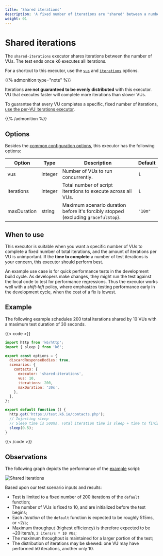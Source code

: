 ```yaml
---
title: 'Shared iterations'
description: 'A fixed number of iterations are "shared" between a number of VUs, and the test ends once all iterations are executed.'
weight: 01
---
```


# Shared iterations

The `shared-iterations` executor shares iterations between the number of VUs.
The test ends once k6 executes all iterations.

For a shortcut to this executor, use the [`vus`](https://grafana.com/docs/k6/<K6_VERSION>/using-k6/k6-options/reference#vus) and [`iterations`](https://grafana.com/docs/k6/<K6_VERSION>/using-k6/k6-options/reference#iterations) options.

{{% admonition type="note" %}}

Iterations **are not guaranteed to be evenly distributed** with this executor.
VU that executes faster will complete more iterations than slower VUs.

To guarantee that every VU completes a specific, fixed number of iterations, [use the per-VU iterations executor](https://grafana.com/docs/k6/<K6_VERSION>/using-k6/scenarios/executors/per-vu-iterations).

{{% /admonition %}}

## Options

Besides the [common configuration options](https://grafana.com/docs/k6/<K6_VERSION>/using-k6/scenarios#options),
this executor has the following options:

| Option      | Type    | Description                                                                        | Default |
| ----------- | ------- | ---------------------------------------------------------------------------------- | ------- |
| vus         | integer | Number of VUs to run concurrently.                                                 | `1`     |
| iterations  | integer | Total number of script iterations to execute across all VUs.                       | `1`     |
| maxDuration | string  | Maximum scenario duration before it's forcibly stopped (excluding `gracefulStop`). | `"10m"` |

## When to use

This executor is suitable when you want a specific number of VUs to complete a fixed
number of total iterations, and the amount of iterations per VU is unimportant.
If the **time to complete** a number of test iterations is your concern, this executor should perform best.

An example use case is for quick performance tests in the development build cycle.
As developers make changes, they might run the test against the local code to test for performance regressions.
Thus the executor works well with a _shift-left_ policy, where emphasizes testing performance early in the development cycle, when the cost of a fix is lowest.

## Example

The following example schedules 200 total iterations shared by 10 VUs with a maximum test duration of 30 seconds.

{{< code >}}

```javascript
import http from 'k6/http';
import { sleep } from 'k6';

export const options = {
  discardResponseBodies: true,
  scenarios: {
    contacts: {
      executor: 'shared-iterations',
      vus: 10,
      iterations: 200,
      maxDuration: '30s',
    },
  },
};

export default function () {
  http.get('https://test.k6.io/contacts.php');
  // Injecting sleep
  // Sleep time is 500ms. Total iteration time is sleep + time to finish request.
  sleep(0.5);
}
```

{{< /code >}}

## Observations

The following graph depicts the performance of the [example](#example) script:

![Shared Iterations](/media/docs/k6-oss/shared-iterations.png)

Based upon our test scenario inputs and results:

- Test is limited to a fixed number of 200 iterations of the `default` function;
- The number of VUs is fixed to 10, and are initialized before the test begins;
- Each _iteration_ of the `default` function is expected to be roughly 515ms, or ~2/s;
- Maximum throughput (highest efficiency) is therefore expected to be ~20 iters/s, `2 iters/s * 10 VUs`;
- The maximum throughput is maintained for a larger portion of the test;
- The distribution of iterations may be skewed: one VU may have performed 50 iterations, another only 10.
